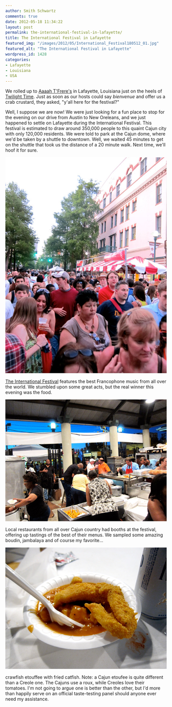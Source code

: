 ```yaml
---
author: Smith Schwartz
comments: true
date: 2012-05-18 11:34:22
layout: post
permalink: the-international-festival-in-lafayette/
title: The International Festival in Lafayette
featured_img: "/images/2012/05/International_Festival180512_01.jpg"
featured_alt: "The International Festival in Lafayette"
wordpress_id: 1428
categories:
- Lafayette
- Louisiana
- USA
---
```


We rolled up to [Aaaah T'Frere's](http://www.apartmenttherapy.com/aaaah-tfreres-house-in-lafayette-louisiana-well-designed-travel-170520) in Lafayette, Louisiana just on the heels of [Twilight Time](http://www.tfreres.com/id2.html). Just as soon as our hosts could say _bienvenue_ and offer us a crab crustard, they asked, "y'all here for the festival?"

Well, I suppose we are now! We were just looking for a fun place to stop for the evening on our drive from Austin to New Oreleans, and we just happened to settle on Lafayette during the International Festival. This festival is estimated to draw around 350,000 people to this quaint Cajun city with only 120,000 residents. We were told to park at the Cajun dome, where we'd be taken by a shuttle to downtown. Well, we waited 45 minutes to get on the shuttle that took us the distance of a 20 minute walk. Next time, we'll hoof it for sure.

![](/images/2012/05/International_Festival180512_02.jpg)

[The International Festival](http://festivalinternational.com/site.php) features the best Francophone music from all over the world. We stumbled upon some great acts, but the real winner this evening was the food.

![](/images/2012/05/International_Festival180512_03.jpg)

Local restaurants from all over Cajun country had booths at the festival, offering up tastings of the best of their menus. We sampled some amazing boudin, jambalaya and of course my favorite...

![](/images/2012/05/International_Festival180512_04.jpg)

crawfish etouffee with fried catfish. Note: a Cajun etoufee is quite different than a Creole one. The Cajuns use a roux, while Creoles love their tomatoes. I'm not going to argue one is better than the other, but I'd more than happily serve on an official taste-testing panel should anyone ever need my assistance.
